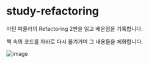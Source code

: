 # study-refactoring

마틴 파울러의 Refactoring 2판을 읽고 배운점을 기록합니다. 

책 속의 코드를 자바로 다시 옮겨가며 그 내용들을 체화합니다. 

![image](https://github.com/user-attachments/assets/8d024c36-f42d-46ef-84d8-495a1ce5b215)
